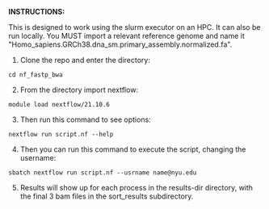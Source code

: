 **INSTRUCTIONS:**

This is designed to work using the slurm executor on an HPC. It can also be run locally.
You MUST import a relevant reference genome and name it "Homo_sapiens.GRCh38.dna_sm.primary_assembly.normalized.fa".

1. Clone the repo and enter the directory:

`cd nf_fastp_bwa`

2. From the directory import nextflow:

`module load nextflow/21.10.6`

3. Then run this command to see options:

`nextflow run script.nf --help`

4. Then you can run this command to execute the script, changing the username:

`sbatch nextflow run script.nf --usrname name@nyu.edu`

5. Results will show up for each process in the results-dir directory, with the final 3 bam files in the sort_results subdirectory.

